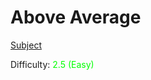 # Above Average

[Subject](https://open.kattis.com/problems/aboveaverage)

Difficulty: <span style="color:lime">2.5 (Easy)</span>